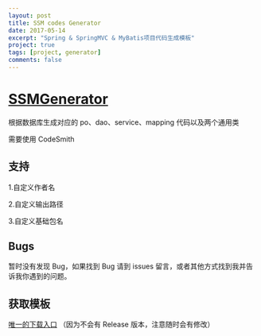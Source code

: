 ```yaml
---
layout: post
title: SSM codes Generator
date: 2017-05-14
excerpt: "Spring & SpringMVC & MyBatis项目代码生成模板"
project: true
tags: [project, generator]
comments: false
---
```


# [SSMGenerator](https://github.com/AyakuraYuki/SSMGenerator)

根据数据库生成对应的 po、dao、service、mapping 代码以及两个通用类

需要使用 CodeSmith

## 支持

1.自定义作者名

2.自定义输出路径

3.自定义基础包名

## Bugs

暂时没有发现 Bug，如果找到 Bug 请到 issues 留言，或者其他方式找到我并告诉我你遇到的问题。

## 获取模板

[唯一的下载入口](https://github.com/AyakuraYuki/SSMGenerator/archive/master.zip)
（因为不会有 Release 版本，注意随时会有修改）
